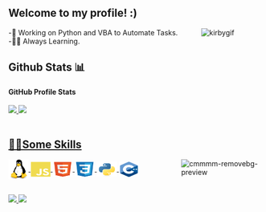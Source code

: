 ## Welcome to my profile! :)

<img src="https://s9.gifyu.com/images/SUNRL.gif"  width="120" align="right" alt="kirbygif" />  

-🌱 Working on Python and VBA to Automate Tasks.    
-👨‍💻 Always Learning.    

 <div>
   <h2> Github Stats 📊 </h2>
  <h4> GitHub Profile Stats </h4> 
  <a href="https://github.com/Kawanlb">
  <img height="179em" src="https://github-readme-stats.vercel.app/api?username=Kawanlb&show_icons=true&theme=dark&include_all_commits=true&count_private=true"/>
    
  <img height="180em" src="https://github-readme-stats.vercel.app/api/top-langs/?username=Kawanlb&layout=compact&langs_count=16&theme=dark"/>
</div>
    
<div style="display: inline_block"><br>
    <h2> 🐱‍💻Some Skills </h2>
    <img align="center" alt="-Ts" height="40" width="40" src="https://raw.githubusercontent.com/devicons/devicon/master/icons/linux/linux-original.svg">
  <img align="center" alt="-Js" height="30" width="40" src="https://raw.githubusercontent.com/devicons/devicon/master/icons/javascript/javascript-plain.svg">
  <img align="center" alt="-HTML" height="30" width="40" src="https://raw.githubusercontent.com/devicons/devicon/master/icons/html5/html5-original.svg">
  <img align="center" alt="-CSS" height="30" width="40" src="https://raw.githubusercontent.com/devicons/devicon/master/icons/css3/css3-original.svg">
  <img align="center" alt="-Python" height="30" width="40" src="https://raw.githubusercontent.com/devicons/devicon/master/icons/python/python-original.svg">
  <img align="center" alt="-plus" height="30" width="40" src="https://raw.githubusercontent.com/devicons/devicon/master/icons/cplusplus/cplusplus-original.svg">
 <a href="https://ibb.co/qYT4CgV"><img src="https://i.ibb.co/qYT4CgV/cmmmm-removebg-preview.png" align="right" width="160" alt="cmmmm-removebg-preview" border="0"></a>
</div>
  
  ##
 
<div> 
  <a href="https://instagram.com/kawanlb" target="_blank"><img src="https://img.shields.io/badge/-Instagram-%23E4405F?style=for-the-badge&logo=instagram&logoColor=white" target="_blank"> </a>
  <a href="https://www.linkedin.com/in/kawanlb" target="_blank"><img src="https://img.shields.io/badge/-LinkedIn-%230077B5?style=for-the-badge&logo=linkedin&logoColor=white" target="_blank"></a> 
 
</div>
